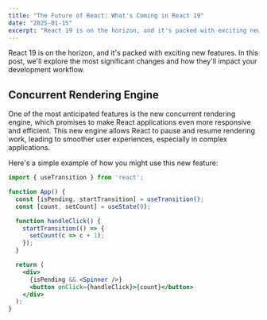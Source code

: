 ```yaml
---
title: "The Future of React: What's Coming in React 19"
date: "2025-01-15"
excerpt: "React 19 is on the horizon, and it's packed with exciting new features. In this post, we'll explore the most significant changes and how they'll impact your development workflow."
---
```


React 19 is on the horizon, and it's packed with exciting new features. In this post, we'll explore the most significant changes and how they'll impact your development workflow.

## Concurrent Rendering Engine

One of the most anticipated features is the new concurrent rendering engine, which promises to make React applications even more responsive and efficient. This new engine allows React to pause and resume rendering work, leading to smoother user experiences, especially in complex applications.

Here's a simple example of how you might use this new feature:

```jsx
import { useTransition } from 'react';

function App() {
  const [isPending, startTransition] = useTransition();
  const [count, setCount] = useState(0);

  function handleClick() {
    startTransition(() => {
      setCount(c => c + 1);
    });
  }

  return (
    <div>
      {isPending && <Spinner />}
      <button onClick={handleClick}>{count}</button>
    </div>
  );
}

